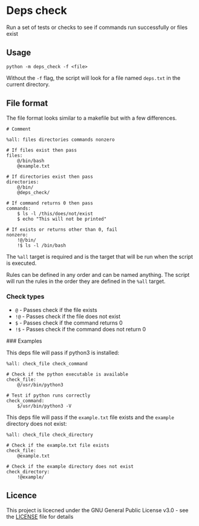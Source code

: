 # Deps check

Run a set of tests or checks to see if commands run successfully or files exist

## Usage

```
python -m deps_check -f <file>
```

Without the `-f` flag, the script will look for a file named `deps.txt` in the current directory.

## File format

The file format looks similar to a makefile but with a few differences.

```
# Comment

%all: files directories commands nonzero

# If files exist then pass
files:
    @/bin/bash
    @example.txt

# If directories exist then pass
directories:
    @/bin/
    @deps_check/

# If command returns 0 then pass
commands:
    $ ls -l /this/does/not/exist
    $ echo "This will not be printed"

# If exists or returns other than 0, fail
nonzero:
    !@/bin/
    !$ ls -l /bin/bash
```

The `%all` target is required and is the target that will be run when the script is executed.

Rules can be defined in any order and can be named anything. The script will run the rules in the order they are defined in the `%all` target.

### Check types

- `@` - Passes check if the file exists
- `!@` - Passes check if the file does not exist
- `$` - Passes check if the command returns 0
- `!$` - Passes check if the command does not return 0

### Examples

This deps file will pass if python3 is installed:

```
%all: check_file check_command

# Check if the python executable is available
check_file:
    @/usr/bin/python3

# Test if python runs correctly
check_command:
    $/usr/bin/python3 -V
```

This deps file will pass if the `example.txt` file exists and the `example` directory does not exist:

```
%all: check_file check_directory

# Check if the example.txt file exists
check_file:
    @example.txt

# Check if the example directory does not exist
check_directory:
    !@example/
```

## Licence

This project is licecned under the GNU General Public License v3.0 - see the [LICENSE](LICENSE) file for details
